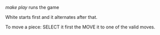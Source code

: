 *make play* runs the game

White starts first and it alternates after that.

To move a piece:
SELECT it first
the MOVE it to one of the valid moves.